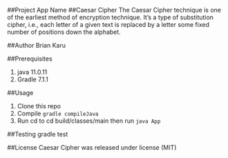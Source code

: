 ##Project App Name
##Caesar Cipher
The Caesar Cipher technique is one of the earliest method of encryption technique. It’s a type of substitution cipher, i.e., each letter of a given text is replaced by a letter some fixed number of positions down the alphabet.

##Author
Brian Karu

##Prerequisites
1. java 11.0.11
2. Gradle 7.1.1

##Usage
1. Clone this repo
2. Compile  `gradle compileJava`
3. Run cd to cd build/classes/main then run `java App`

##Testing
 gradle test
 
##License
Caesar Cipher was released under license (MIT)